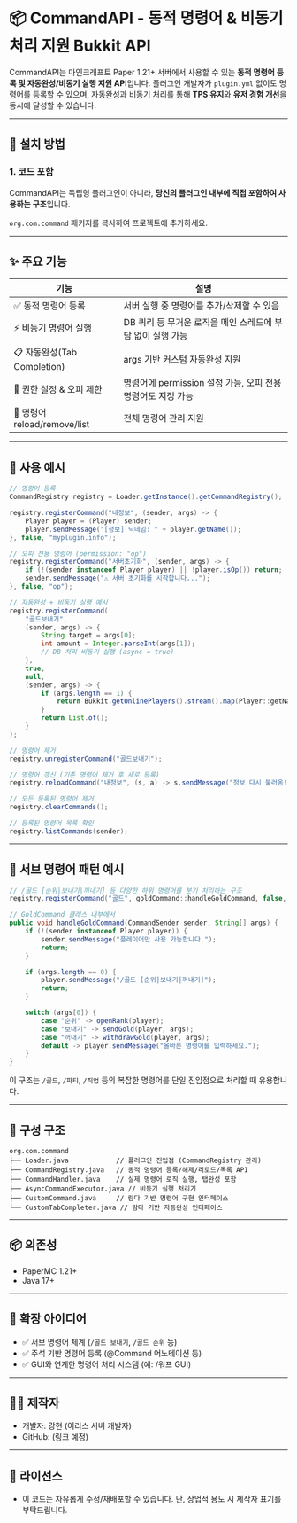 # 📦 CommandAPI - 동적 명령어 & 비동기 처리 지원 Bukkit API

CommandAPI는 마인크래프트 Paper 1.21+ 서버에서 사용할 수 있는 **동적 명령어 등록 및 자동완성/비동기 실행 지원 API**입니다. 플러그인 개발자가 `plugin.yml` 없이도 명령어를 등록할 수 있으며, 자동완성과 비동기 처리를 통해 **TPS 유지**와 **유저 경험 개선**을 동시에 달성할 수 있습니다.

---

## 🔧 설치 방법

### 1. 코드 포함
CommandAPI는 독립형 플러그인이 아니라, **당신의 플러그인 내부에 직접 포함하여 사용하는 구조**입니다.

`org.com.command` 패키지를 복사하여 프로젝트에 추가하세요.

---

## ✨ 주요 기능

| 기능 | 설명 |
|------|------|
| ✅ 동적 명령어 등록 | 서버 실행 중 명령어를 추가/삭제할 수 있음 |
| ⚡ 비동기 명령어 실행 | DB 쿼리 등 무거운 로직을 메인 스레드에 부담 없이 실행 가능 |
| 📋 자동완성(Tab Completion) | args 기반 커스텀 자동완성 지원 |
| 🔐 권한 설정 & 오피 제한 | 명령어에 permission 설정 가능, 오피 전용 명령어도 지정 가능 |
| 🔁 명령어 reload/remove/list | 전체 명령어 관리 지원 |

---

## 📌 사용 예시

```java
// 명령어 등록
CommandRegistry registry = Loader.getInstance().getCommandRegistry();

registry.registerCommand("내정보", (sender, args) -> {
    Player player = (Player) sender;
    player.sendMessage("[정보] 닉네임: " + player.getName());
}, false, "myplugin.info");

// 오피 전용 명령어 (permission: "op")
registry.registerCommand("서버초기화", (sender, args) -> {
    if (!(sender instanceof Player player) || !player.isOp()) return;
    sender.sendMessage("⚠️ 서버 초기화를 시작합니다...");
}, false, "op");

// 자동완성 + 비동기 실행 예시
registry.registerCommand(
    "골드보내기",
    (sender, args) -> {
        String target = args[0];
        int amount = Integer.parseInt(args[1]);
        // DB 처리 비동기 실행 (async = true)
    },
    true,
    null,
    (sender, args) -> {
        if (args.length == 1) {
            return Bukkit.getOnlinePlayers().stream().map(Player::getName).toList();
        }
        return List.of();
    }
);

// 명령어 제거
registry.unregisterCommand("골드보내기");

// 명령어 갱신 (기존 명령어 제거 후 새로 등록)
registry.reloadCommand("내정보", (s, a) -> s.sendMessage("정보 다시 불러옴!"), false, "myplugin.info");

// 모든 등록된 명령어 제거
registry.clearCommands();

// 등록된 명령어 목록 확인
registry.listCommands(sender);
```

---

## 📂 서브 명령어 패턴 예시

```java
// /골드 [순위|보내기|꺼내기] 등 다양한 하위 명령어를 분기 처리하는 구조
registry.registerCommand("골드", goldCommand::handleGoldCommand, false, null);

// GoldCommand 클래스 내부에서
public void handleGoldCommand(CommandSender sender, String[] args) {
    if (!(sender instanceof Player player)) {
        sender.sendMessage("플레이어만 사용 가능합니다.");
        return;
    }

    if (args.length == 0) {
        player.sendMessage("/골드 [순위|보내기|꺼내기]");
        return;
    }

    switch (args[0]) {
        case "순위" -> openRank(player);
        case "보내기" -> sendGold(player, args);
        case "꺼내기" -> withdrawGold(player, args);
        default -> player.sendMessage("올바른 명령어를 입력하세요.");
    }
}
```

이 구조는 `/골드`, `/파티`, `/직업` 등의 복잡한 명령어를 단일 진입점으로 처리할 때 유용합니다.

---

## 📁 구성 구조

```
org.com.command
├── Loader.java            // 플러그인 진입점 (CommandRegistry 관리)
├── CommandRegistry.java   // 동적 명령어 등록/해제/리로드/목록 API
├── CommandHandler.java    // 실제 명령어 로직 실행, 탭완성 포함
├── AsyncCommandExecutor.java // 비동기 실행 처리기
├── CustomCommand.java     // 람다 기반 명령어 구현 인터페이스
└── CustomTabCompleter.java // 람다 기반 자동완성 인터페이스
```

---

## 📦 의존성
- PaperMC 1.21+
- Java 17+

---

## 🧩 확장 아이디어
- ✅ 서브 명령어 체계 (`/골드 보내기`, `/골드 순위` 등)
- ✅ 주석 기반 명령어 등록 (@Command 어노테이션 등)
- ✅ GUI와 연계한 명령어 처리 시스템 (예: /워프 GUI)

---

## 🧑‍💻 제작자
- 개발자: 강현 (이리스 서버 개발자)
- GitHub: (링크 예정)

---

## 📜 라이선스
- 이 코드는 자유롭게 수정/재배포할 수 있습니다. 단, 상업적 용도 시 제작자 표기를 부탁드립니다.

